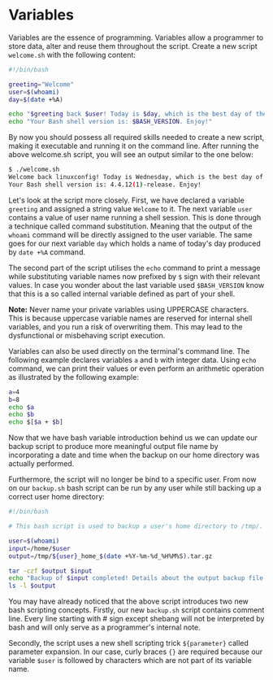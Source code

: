# Variables

Variables are the essence of programming. Variables allow a programmer to store data, alter and reuse them throughout the script. Create a new script `welcome.sh` with the following content:

```bash
#!/bin/bash

greeting="Welcome"
user=$(whoami)
day=$(date +%A)

echo "$greeting back $user! Today is $day, which is the best day of the entire week!"
echo "Your Bash shell version is: $BASH_VERSION. Enjoy!"
```

By now you should possess all required skills needed to create a new script, making it executable and running it on the command line. After running the above welcome.sh script, you will see an output similar to the one below:

```bash
$ ./welcome.sh
Welcome back linuxconfig! Today is Wednesday, which is the best day of the entire week!
Your Bash shell version is: 4.4.12(1)-release. Enjoy!
```

Let's look at the script more closely. First, we have declared a variable `greeting` and assigned a string value `Welcome` to it. The next variable `user` contains a value of user name running a shell session. This is done through a technique called command substitution. Meaning that the output of the `whoami` command will be directly assigned to the user variable. The same goes for our next variable `day` which holds a name of today's day produced by `date +%A` command.

The second part of the script utilises the `echo` command to print a message while substituting variable names now prefixed by `$` sign with their relevant values. In case you wonder about the last variable used `$BASH_VERSION` know that this is a so called internal variable defined as part of your shell.

**Note:** Never name your private variables using UPPERCASE characters. This is because uppercase variable names are reserved for internal shell variables, and you run a risk of overwriting them. This may lead to the dysfunctional or misbehaving script execution.

Variables can also be used directly on the terminal's command line. The following example declares variables `a` and `b` with integer data. Using `echo` command, we can print their values or even perform an arithmetic operation as illustrated by the following example:

```bash
a=4
b=8
echo $a
echo $b
echo $[$a + $b]
```

Now that we have bash variable introduction behind us we can update our backup script to produce more meaningful output file name by incorporating a date and time when the backup on our home directory was actually performed.

Furthermore, the script will no longer be bind to a specific user. From now on our `backup.sh` bash script can be run by any user while still backing up a correct user home directory:

```bash
#!/bin/bash

# This bash script is used to backup a user's home directory to /tmp/.

user=$(whoami)
input=/home/$user
output=/tmp/${user}_home_$(date +%Y-%m-%d_%H%M%S).tar.gz

tar -czf $output $input
echo "Backup of $input completed! Details about the output backup file:"
ls -l $output
```

You may have already noticed that the above script introduces two new bash scripting concepts. Firstly, our new `backup.sh` script contains comment line. Every line starting with # sign except shebang will not be interpreted by bash and will only serve as a programmer's internal note.

Secondly, the script uses a new shell scripting trick `${parameter}` called parameter expansion. In our case, curly braces `{}` are required because our variable `$user` is followed by characters which are not part of its variable name.

